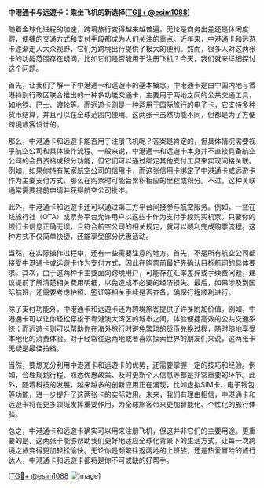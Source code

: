 **中港通卡与远遊卡：乘坐飞机的新选择[[TG💪+ @esim1088](https://t.me/s/esim1088)]**

随着全球化进程的加速，跨境旅行变得越来越普遍。无论是商务出差还是休闲度假，便捷的交通方式和支付手段都成为人们关注的重点。近年来，中港通卡和远遊卡逐渐走入大众视野，它们为跨境出行提供了极大的便利。然而，很多人对这两张卡的功能范围存在疑问，比如它们是否能用于注册飞机？今天，我们就来详细探讨这个问题。

首先，让我们了解一下中港通卡和远遊卡的基本概念。中港通卡是由中国内地与香港特别行政区联合推出的一种多功能交通卡，主要用于两地之间的公共交通工具，如地铁、巴士、渡轮等。而远遊卡则是一种适用于国际旅行的电子卡，它支持多种货币结算，并且可以在全球范围内使用。这两张卡虽然功能不同，但都是为了方便跨境旅客设计的。

那么，中港通卡和远遊卡能否用于注册飞机呢？答案是肯定的，但具体情况需要视乎航空公司和具体操作流程。一般来说，中港通卡和远遊卡本身并不直接具备航空公司的会员资格或积分功能，但它们可以通过绑定其他支付工具来实现间接关联。例如，如果你持有某家航空公司的信用卡，而这张信用卡绑定了中港通卡或远遊卡作为主要支付方式，那么在购票时可能会累积相应的里程或积分。不过，这种关联通常需要提前申请并获得航空公司批准。

此外，中港通卡和远遊卡还可以通过第三方平台间接参与航空服务。例如，一些在线旅行社（OTA）或票务平台允许用户以这些卡作为支付手段购买机票。只要你的银行卡信息正确无误，且符合航空公司的相关规定，就可以顺利完成购票流程。这种方式不仅简单快捷，还能享受部分优惠活动。

当然，在实际操作过程中，还有一些需要注意的地方。首先，不是所有航空公司都接受中港通卡或远遊卡作为支付方式，因此在购票前最好先确认目标航司的具体要求。其次，由于这两种卡主要面向跨境用户，可能存在汇率差异或手续费问题，建议提前了解清楚相关费用明细，以免造成不必要的经济损失。最后，如果涉及到国际航班，还需要考虑护照、签证等相关手续是否齐备，确保行程顺利进行。

除了支付功能外，中港通卡和远遊卡还为跨境旅客提供了许多附加价值。例如，中港通卡可以让你轻松穿梭于粤港澳大湾区的城市之间，体验便捷高效的公共交通系统；而远遊卡则可以帮助你在海外旅行时避免繁琐的货币兑换过程，随时随地享受本地化的消费体验。对于经常往返两地或者喜欢探索世界的朋友们来说，这两张卡无疑是最佳拍档。

当然，要想充分利用中港通卡和远遊卡的优势，还需要掌握一定的技巧和经验。例如，合理规划行程、熟悉优惠政策、及时更新个人信息等都是非常重要的环节。此外，随着科技的发展，越来越多的创新应用正在涌现，比如虚拟SIM卡、电子钱包等功能，进一步提升了这两张卡的实际效用。未来，我们有理由相信，中港通卡和远遊卡将在更多领域发挥重要作用，为全球旅客带来更加智能化、个性化的旅行体验。

总之，中港通卡和远遊卡确实可以用来注册飞机，但这并非它们的主要用途。更重要的是，这两张卡能够帮助我们更好地适应全球化背景下的生活方式，让每一次跨境之旅变得更加轻松愉快。无论你是频繁往返两地的上班族，还是热爱冒险的旅行达人，中港通卡和远遊卡都将是你不可或缺的好帮手。

[[TG💪+ @esim1088](https://t.me/s/esim1088) ![Image](https://i.postimg.cc/4NQfJmqS/Snipaste-2025-05-13-00-14-12.png)]